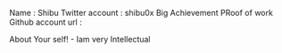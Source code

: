 Name : Shibu
Twitter account : shibu0x
Big Achievement 
PRoof of work 
Github account url : 

About Your self! - Iam very Intellectual 